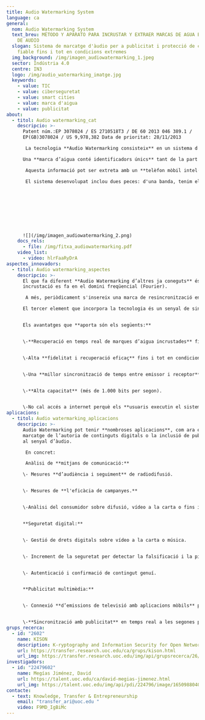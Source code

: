 ```yaml
---
title: Audio Watermarking System
language: ca
general:
  nom: Audio Watermarking System
  text_breu: MÉTODO Y APARATO PARA INCRUSTAR Y EXTRAER MARCAS DE AGUA EN UNA SEÑAL
    DE AUDIO
  slogan: Sistema de marcatge d'àudio per a publicitat i protecció de continguts
    fiable fins i tot en condicions extremes
  img_background: /img/imagen_audiowatermarking_1.jpeg
  sector: Indústria 4.0
  centre: IN3
  logo: /img/audio_watermarking_imatge.jpg
  keywords:
    - value: TIC
    - value: ciberseguretat
    - value: smart cities
    - value: marca d'aigua
    - value: publicitat
about:
  - titol: Audio watermarking_cat
    descripcio: >-
      Patent núm.:EP 3078024 / ES 2710518T3 / DE 60 2013 046 389.1 /
      EP(GB)3078024 / US 9,978,382 Data de prioritat: 28/11/2013

       La tecnologia **Audio Watermarking consisteix** en un sistema d'incrustació i posterior extracció de  marques d'aigua d'àudio i en temps real per a dispositius lleugers (smartphone, tauleta o ordinador). 

      Una **marca d’aigua conté identificadors únics** tant de la part d’àudio d’on s’ha extret la marca com de la font de distribució en què es pot acreditar el contingut. La tecnologia permet amagar informació imperceptible per a l’oïda humana en senyals d’àudio.

       Aquesta informació pot ser extreta amb un **telèfon mòbil intel·ligent o una tauleta**.

       El sistema desenvolupat inclou dues peces: d'una banda, tenim el sistema **d'incrustació de la marca** d’aigua implementat en un ordinador estàndard i, de l’altra, un **sistema d'extracció de la marca** en dispositius mòbils i tauletes.









      ![](/img/imagen_audiowatermarking_2.png)
    docs_rels:
      - file: /img/fitxa_audiowatermarking.pdf
    video_list:
      - video: hlrFaaRyDrA
aspectes_innovadors:
  - titol: Audio watermarking_aspectes
    descripcio: >-
      El que fa diferent **Audio Watermarking d’altres ja coneguts** és que la
      incrustació es fa en el domini freqüencial (Fourier).

       A més, periòdicament s'insereix una marca de resincronització en el domini freqüencial. 

      El tercer element que incorpora la tecnologia és un senyal de sincronització en el temps. 


      Els avantatges que **aporta són els següents:** 


      \-**Recuperació en temps real de marques d’aigua incrustades** fins i tot a distàncies superiors a sis metres del transmissor d’àudio (altres aplicacions d’última generació només poden recuperar fins a una distància d’1,5 metres).


      \-Alta **fidelitat i recuperació eficaç** fins i tot en condicions adverses, que permeten superar les distorsions de transmissió i el soroll de fons. 


      \-Una **millor sincronització de temps entre emissor i receptor**, de manera que el contingut ocult arriba a l’objectiu en el temps previst. 


      \-**Alta capacitat** (més de 1.000 bits per segon). 


      \-No cal accés a internet perquè els **usuaris executin el sistema**.
aplicacions:
  - titol: Audio watermarking_aplicacions
    descripcio: >-
      Audio Watermarking pot tenir **nombroses aplicacions**, com ara el
      marcatge de l’autoria de continguts digitals o la inclusió de publicitat
      al senyal d’àudio.

       En concret:

       Anàlisi de **mitjans de comunicació:** 

      \- Mesures **d’audiència i seguiment** de radiodifusió. 


      \- Mesures de **l'eficàcia de campanyes.** 


      \-Anàlisi del consumidor sobre difusió, vídeo a la carta o fins i tot distribució per internet. 


      **Seguretat digital:**


      \- Gestió de drets digitals sobre vídeo a la carta o música. 


      \- Increment de la seguretat per detectar la falsificació i la pirateria. 


      \- Autenticació i confirmació de contingut genuí. 


      **Publicitat multimèdia:** 


      \- Connexió **d’emissions de televisió amb aplicacions mòbils** per augmentar la interacció dels espectadors. 


      \-**Sincronització amb publicitat** en temps real a les segones pantalles quan un programa o anunci està en antena.
grups_recerca:
  - id: "2602"
    name: KISON
    description: K-ryptography and Information Security for Open Networks
    url: https://transfer.research.uoc.edu/ca/grups/kison.html
    url_img: https://transfer.research.uoc.edu/img/api/grupsrecerca/26/image/1594286715997
investigadors:
  - id: "22479602"
    name: Megías Jiménez, David
    url: https://talent.uoc.edu/ca/david-megias-jimenez.html
    url_img: https://talent.uoc.edu/img/api/pdi/224796/image/1650988040889
contacte:
  - text: Knowledge, Transfer & Entrepreneurship
    email: "transfer_ari@uoc.edu "
    video: F9MD_IgBiMc
---
```

